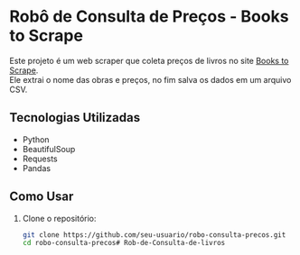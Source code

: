 # Robô de Consulta de Preços - Books to Scrape

Este projeto é um web scraper que coleta preços de livros no site [Books to Scrape](http://books.toscrape.com/).  
Ele extrai o nome das obras e preços, no fim salva os dados em um arquivo CSV.

##  Tecnologias Utilizadas
- Python
- BeautifulSoup
- Requests
- Pandas

##  Como Usar
1. Clone o repositório:
   ```sh
   git clone https://github.com/seu-usuario/robo-consulta-precos.git
   cd robo-consulta-precos# Rob-de-Consulta-de-livros
